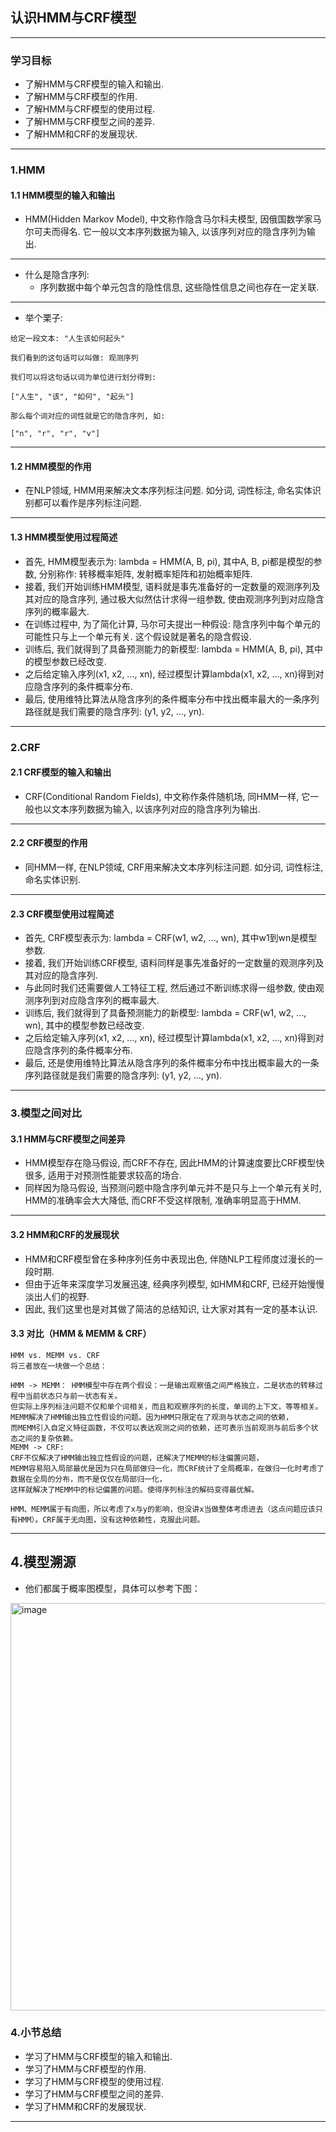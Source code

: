 
## 认识HMM与CRF模型

---

### 学习目标

* 了解HMM与CRF模型的输入和输出.
* 了解HMM与CRF模型的作用.
* 了解HMM与CRF模型的使用过程.
* 了解HMM与CRF模型之间的差异.
* 了解HMM和CRF的发展现状.

---

### 1.HMM

#### 1.1 HMM模型的输入和输出

* HMM(Hidden Markov Model), 中文称作隐含马尔科夫模型, 因俄国数学家马尔可夫而得名. 它一般以文本序列数据为输入, 以该序列对应的隐含序列为输出.

---

* 什么是隐含序列:
	* 序列数据中每个单元包含的隐性信息, 这些隐性信息之间也存在一定关联. 

---

* 举个栗子:

```text
给定一段文本: "人生该如何起头"

我们看到的这句话可以叫做: 观测序列

我们可以将这句话以词为单位进行划分得到:

["人生", "该", "如何", "起头"]

那么每个词对应的词性就是它的隐含序列, 如: 

["n", "r", "r", "v"]
```

---

#### 1.2 HMM模型的作用

* 在NLP领域, HMM用来解决文本序列标注问题. 如分词, 词性标注, 命名实体识别都可以看作是序列标注问题.

---

#### 1.3 HMM模型使用过程简述

* 首先, HMM模型表示为: lambda = HMM(A, B, pi), 其中A, B, pi都是模型的参数, 分别称作: 转移概率矩阵, 发射概率矩阵和初始概率矩阵.
* 接着, 我们开始训练HMM模型, 语料就是事先准备好的一定数量的观测序列及其对应的隐含序列, 通过极大似然估计求得一组参数, 使由观测序列到对应隐含序列的概率最大.
* 在训练过程中, 为了简化计算, 马尔可夫提出一种假设: 隐含序列中每个单元的可能性只与上一个单元有关. 这个假设就是著名的隐含假设.
* 训练后, 我们就得到了具备预测能力的新模型: lambda = HMM(A, B, pi), 其中的模型参数已经改变. 
* 之后给定输入序列(x1, x2, ..., xn), 经过模型计算lambda(x1, x2, ..., xn)得到对应隐含序列的条件概率分布.
* 最后, 使用维特比算法从隐含序列的条件概率分布中找出概率最大的一条序列路径就是我们需要的隐含序列: (y1, y2, ..., yn). 

---



### 2.CRF

#### 2.1 CRF模型的输入和输出

* CRF(Conditional Random Fields), 中文称作条件随机场, 同HMM一样,  它一般也以文本序列数据为输入, 以该序列对应的隐含序列为输出.

---

#### 2.2 CRF模型的作用

* 同HMM一样, 在NLP领域, CRF用来解决文本序列标注问题. 如分词, 词性标注, 命名实体识别.

---

#### 2.3 CRF模型使用过程简述

* 首先, CRF模型表示为: lambda = CRF(w1, w2, ..., wn), 其中w1到wn是模型参数.
* 接着, 我们开始训练CRF模型, 语料同样是事先准备好的一定数量的观测序列及其对应的隐含序列.
* 与此同时我们还需要做人工特征工程, 然后通过不断训练求得一组参数, 使由观测序列到对应隐含序列的概率最大.
* 训练后, 我们就得到了具备预测能力的新模型: lambda = CRF(w1, w2, ..., wn), 其中的模型参数已经改变.
* 之后给定输入序列(x1, x2, ..., xn), 经过模型计算lambda(x1, x2, ..., xn)得到对应隐含序列的条件概率分布.
* 最后, 还是使用维特比算法从隐含序列的条件概率分布中找出概率最大的一条序列路径就是我们需要的隐含序列: (y1, y2, ..., yn).

---

### 3.模型之间对比

#### 3.1 HMM与CRF模型之间差异

* HMM模型存在隐马假设, 而CRF不存在, 因此HMM的计算速度要比CRF模型快很多, 适用于对预测性能要求较高的场合.
* 同样因为隐马假设, 当预测问题中隐含序列单元并不是只与上一个单元有关时, HMM的准确率会大大降低, 而CRF不受这样限制, 准确率明显高于HMM.

---

#### 3.2 HMM和CRF的发展现状

* HMM和CRF模型曾在多种序列任务中表现出色, 伴随NLP工程师度过漫长的一段时期.
* 但由于近年来深度学习发展迅速, 经典序列模型, 如HMM和CRF, 已经开始慢慢淡出人们的视野. 
* 因此, 我们这里也是对其做了简洁的总结知识, 让大家对其有一定的基本认识.

#### 3.3 对比（HMM & MEMM & CRF）

```text
HMM vs. MEMM vs. CRF
将三者放在一块做一个总结：

HMM -> MEMM： HMM模型中存在两个假设：一是输出观察值之间严格独立，二是状态的转移过程中当前状态只与前一状态有关。
但实际上序列标注问题不仅和单个词相关，而且和观察序列的长度，单词的上下文，等等相关。
MEMM解决了HMM输出独立性假设的问题。因为HMM只限定在了观测与状态之间的依赖，
而MEMM引入自定义特征函数，不仅可以表达观测之间的依赖，还可表示当前观测与前后多个状态之间的复杂依赖。
MEMM -> CRF:
CRF不仅解决了HMM输出独立性假设的问题，还解决了MEMM的标注偏置问题，
MEMM容易陷入局部最优是因为只在局部做归一化，而CRF统计了全局概率，在做归一化时考虑了数据在全局的分布，而不是仅仅在局部归一化，
这样就解决了MEMM中的标记偏置的问题。使得序列标注的解码变得最优解。

HMM、MEMM属于有向图，所以考虑了x与y的影响，但没讲x当做整体考虑进去（这点问题应该只有HMM）。CRF属于无向图，没有这种依赖性，克服此问题。
```

---

## 4.模型溯源
- 他们都属于概率图模型，具体可以参考下图：
<img width="652" alt="image" src="https://github.com/sherwinNG/budao_AI/assets/52407961/5b17222f-9711-4824-a1a0-495002623686">


### 4.小节总结

* 学习了HMM与CRF模型的输入和输出.
* 学习了HMM与CRF模型的作用.
* 学习了HMM与CRF模型的使用过程.
* 学习了HMM与CRF模型之间的差异.
* 学习了HMM和CRF的发展现状.

---
